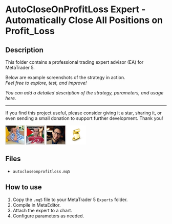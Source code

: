# AutoCloseOnProfitLoss Expert - Automatically Close All Positions on Profit_Loss

## Description
This folder contains a professional trading expert advisor (EA) for MetaTrader 5.

Below are example screenshots of the strategy in action.  
*Feel free to explore, test, and improve!*

*You can add a detailed description of the strategy, parameters, and usage here.*

---

If you find this project useful, please consider giving it a star, sharing it, or even sending a small donation to support further development. Thank you!

![Screenshot](5ECA6617-5CF3.jpg)
![Screenshot](65c7e323-11b6.jpg)
![Screenshot](68454827-85be.jpg)
![Screenshot](script.png)

## Files
- `autocloseonprofitloss.mq5`

## How to use
1. Copy the `.mq5` file to your MetaTrader 5 `Experts` folder.
2. Compile in MetaEditor.
3. Attach the expert to a chart.
4. Configure parameters as needed.
